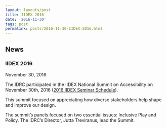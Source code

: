 ```yaml
---
layout: layouts/post
title: IIDEX 2016
date: '2016-11-30'
tags: post
permalink: posts/2016-11-30-IIDEX-2016.html
---
```

<article class="floe-content floe-news-item">
                <h2> News </h2>
                <h3>IIDEX 2016</h3>
                <time class="floe-date" datetime="2016-11-30">November 30, 2016</time>
                <p>
                    The IDRC participated in the IIDEX National Summit on Accessibility on November 30th, 2016 (<a href="https://tbs.iidexcanada.com/conference/seminars2016">2016 IIDEX Seminar Schedule</a>).
                </p>
                <p>
                    This summit focused on appreciating how diverse stakeholders help shape and improve our design.
                </p>
                <p>
                    The summit’s panels focused on two essential issues: Inclusive Play and Policy. The IDRC’s Director, Jutta Treviranus, lead the Summit.
                </p>
            </article>
